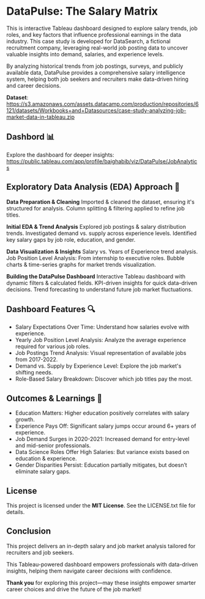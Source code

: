 # DataPulse: The Salary Matrix 
This is interactive Tableau dashboard designed to explore salary trends, job roles, and key factors that influence professional earnings in the data industry. This case study is developed for DataSearch, a fictional recruitment company, leveraging real-world job posting data to uncover valuable insights into demand, salaries, and experience levels.

By analyzing historical trends from job postings, surveys, and publicly available data, DataPulse provides a comprehensive salary intelligence system, helping both job seekers and recruiters make data-driven hiring and career decisions.

**Dataset**: https://s3.amazonaws.com/assets.datacamp.com/production/repositories/6121/datasets/Workbooks+and+Datasources/case-study-analyzing-job-market-data-in-tableau.zip

## Dashbord 📊
Explore the dashboard for deeper insights: https://public.tableau.com/app/profile/baighabib/viz/DataPulse/JobAnalytics

## Exploratory Data Analysis (EDA) Approach 🚀
**Data Preparation & Cleaning**
Imported & cleaned the dataset, ensuring it's structured for analysis.
Column splitting & filtering applied to refine job titles.

**Initial EDA & Trend Analysis**
Explored job postings & salary distribution trends.
Investigated demand vs. supply across experience levels.
Identified key salary gaps by job role, education, and gender.

**Data Visualization & Insights**
Salary vs. Years of Experience trend analysis.
Job Position Level Analysis: From internship to executive roles.
Bubble charts & time-series graphs for market trends visualization.

**Building the DataPulse Dashboard**
Interactive Tableau dashboard with dynamic filters & calculated fields.
KPI-driven insights for quick data-driven decisions.
Trend forecasting to understand future job market fluctuations.

## Dashboard Features 🔍
- Salary Expectations Over Time: Understand how salaries evolve with experience.
- Yearly Job Position Level Analysis: Analyze the average experience required for various job roles.
- Job Postings Trend Analysis: Visual representation of available jobs from 2017-2022.
- Demand vs. Supply by Experience Level: Explore the job market's shifting needs.
- Role-Based Salary Breakdown: Discover which job titles pay the most.

## Outcomes & Learnings 🎯
- Education Matters: Higher education positively correlates with salary growth.
- Experience Pays Off: Significant salary jumps occur around 6+ years of experience.
- Job Demand Surges in 2020-2021: Increased demand for entry-level and mid-senior professionals.
- Data Science Roles Offer High Salaries: But variance exists based on education & experience.
- Gender Disparities Persist: Education partially mitigates, but doesn’t eliminate salary gaps.

## License
This project is licensed under the **MIT License**. See the LICENSE.txt file for details.

## Conclusion
This project delivers an in-depth salary and job market analysis tailored for recruiters and job seekers.

 This Tableau-powered dashboard empowers professionals with data-driven insights, helping them navigate career decisions with confidence.
  
**Thank you** for exploring this project—may these insights empower smarter career choices and drive the future of the job market!
